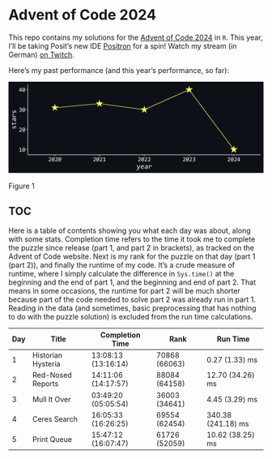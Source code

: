 # Advent of Code 2024


This repo contains my solutions for the [Advent of Code
2024](https://adventofcode.com/2024) in `R`. This year, I’ll be taking
Posit’s new IDE [Positron](https://positron.posit.co/) for a spin! Watch
my stream (in German) [on Twitch](https://www.twitch.tv/einglasrotwein).

Here’s my past performance (and this year’s performance, so far):

<div id="fig-performance">

<img src="README_files/figure-commonmark/fig-performance-1.png"
id="fig-performance" />

Figure 1

</div>

## TOC

Here is a table of contents showing you what each day was about, along
with some stats. Completion time refers to the time it took me to
complete the puzzle since release (part 1, and part 2 in brackets), as
tracked on the Advent of Code website. Next is my rank for the puzzle on
that day (part 1 (part 2)), and finally the runtime of my code. It’s a
crude measure of runtime, where I simply calculate the difference in
`Sys.time()` at the beginning and the end of part 1, and the beginning
and end of part 2. That means in some occasions, the runtime for part 2
will be much shorter because part of the code needed to solve part 2 was
already run in part 1. Reading in the data (and sometimes, basic
preprocessing that has nothing to do with the puzzle solution) is
excluded from the run time calculations.

| Day | Title              | Completion Time     | Rank          | Run Time           |
|-----|--------------------|---------------------|---------------|--------------------|
| 1   | Historian Hysteria | 13:08:13 (13:16:14) | 70868 (66063) | 0.27 (1.33) ms     |
| 2   | Red-Nosed Reports  | 14:11:06 (14:17:57) | 88084 (64158) | 12.70 (34.26) ms   |
| 3   | Mull It Over       | 03:49:20 (05:05:54) | 36003 (34641) | 4.45 (3.29) ms     |
| 4   | Ceres Search       | 16:05:33 (16:26:25) | 69554 (62454) | 340.38 (241.18) ms |
| 5   | Print Queue        | 15:47:12 (16:07:47) | 61726 (52059) | 10.62 (38.25) ms   |
